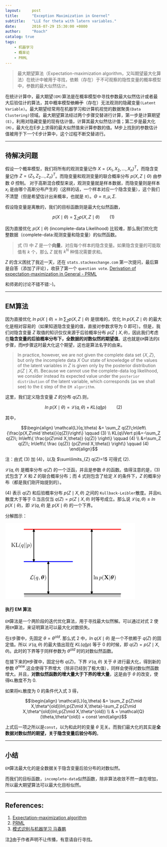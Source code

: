 ```yaml
---
layout:     post
title:      "Exception Maximization in Gnernel"
subtitle:   "LLE for theta with latern variables."
date:       2016-07-29 15:30:00 +0800
author:     "Roach"
catalog: true
tags:
    - 机器学习
    - 概率论
    - PRML
---
```


> 最大期望算法（Expectation-maximization algorithm，又叫期望最大化算法）在统计中被用于寻找，依赖（存在）于不可观察的隐性变量的概率模型中，参数的最大似然估计。

在统计计算中，最大期望`(EM)`算法是在概率模型中寻找参数最大似然估计或者最大后验估计的算法，其中概率模型~~依赖于~~（存在）无法观测的隐藏变量`(Latent Variable)`。最大期望经常用在机器学习和计算机视觉的数据聚类`(Data Clustering)`领域。最大期望算法经过两个步骤交替进行计算，第一步是计算期望`(E)`，利用对隐藏变量的现有估计值，计算其最大似然估计值；第二步是最大化`(M)`，最大化在E步上求得的最大似然值来计算参数的值。M步上找到的参数估计值被用于下一个E步计算中，这个过程不断交替进行。

---

## 待解决问题

假设一个概率模型，我们将所有的观测变量记作 $X=(X_1,X_2,\dots,X_n)^T$，而隐含变量记作 $Z=(Z_1,Z_2\dots,Z_n)^T$。而隐变量和观测变量的联合概率分布 $p(X,Z\mid \Theta)$ 由参数 $\Theta$ 控制。 对于高斯混合模型来说，观测变量就是样本数据，而隐变量则是样本 $x_i$ 是由哪个高斯分布产生的（这样的话，一个样本对应一个隐含变量），这个我们不清楚（但是希望估计出来概率，也就是 $\pi$）。$\Theta=\pi,\mu,\Sigma$.

假设隐变量是离散的，我们的目标函数则是最大化似然函数，

$$p(X\mid \theta)=\sum_Z p(X,Z\mid \theta) \qquad (1)$$

因为直接优化 $p(X\mid \theta)$ (incomplete-data Likelihood) 比较难，那么我们优化完整数据（complete-data:观测变量和隐变量）的似然函数。

> 式 $(1)$ 中 $Z$ 是一个**向量**，对应每个样本的隐含变量。如果隐含变量的可能取值有 $k$ 个，那么 $Z$ 就有 $k^N$ 种情况需要求和。

$Z$ 的含义困扰了我近一天，还在 `stats.stackexchange.com` 第一次提问，最后算是自答（添加了评论），收获了第一个 `question vote`. [Derivation of expectation-maximization in General - PRML](http://stats.stackexchange.com/questions/226404/derivation-of-expectation-maximization-in-general-prml)

和师弟的讨论不错不错:-)。

---

## EM算法

因为直接优化 $ln \;p(X \mid \theta) = ln \;\sum_Z p(X,Z\mid \theta)$ 是很难的，优化 $ln \; p(X,Z\mid \theta)$ 的最大化是相对容易的（如果知道隐含变量的值，直接对参数求导为 $0$ 即可）。但是，我们对隐含变量 $Z$ 取值的知识仅仅来源于后验概率分布 $p(Z\mid X,\theta)$，因此我们考虑在**隐含变量的后验概率分布下，全数据的对数似然的期望值**。这也就是`EM`算法的`E`步骤，而`M`步骤这时最大化这个期望，这也是算法名字的由来。

> In practice, however, we are not given the complete data set $\{X, Z\}$, but only
the incomplete data $X$ Our state of knowledge of the values of the latent variables
in $Z$ is given only by the posterior distribution $p(Z\mid X, \theta)$. Because we cannot use
the complete-data log likelihood, we consider instead its expected value under the
`posterior distribution` of the latent variable, which corresponds (as we shall see) to the
`E` step of the `EM algorithm`.

这里，我们定义隐含变量 $Z$ 的分布 $q(Z)$.则，

$$ln\;p(X\mid \theta)=\mathcal{L}(q,\theta)+KL(q\lVert p) \qquad (2)$$

其中，

$$\begin{align}
\mathcal{L}(q,\theta) &= \sum_Z q(Z)\;ln\left\{\frac{p(X,Z\mid \theta)}{q(Z)}\right\} \qquad (3) \\
KL(q\lVert p)&=-\sum_Z q(Z)\; ln\left\{ \frac{p(Z\mid X,\theta)} {q(Z)} \right\} \qquad (4) \\
&=\sum_Z q(Z)\; ln\left\{ \frac {q(Z)} {p(Z\mid X,\theta)} \right\} \qquad (4)
\end{align}$$

注：由式 $(3)$ 加 $(4)$，以及 $\sum\limits_{Z} q(Z)=1$ 可得式 $(2)$.

$\mathcal{L}(q,\theta)$ 是概率分布 $q(Z)$ 的一个泛函，并且是参数 $\theta$ 的函数。值得注意的是，$(3)$ 式包含了 $X$ 和 $Z$ 的联合概率分布；而 $4$ 式则包含了给定 $X$ 的条件下，$Z$ 的概率分布（都是我们刚开始提到的）。

$(4)$ 表示 $q(Z)$ 和后验概率分布 $p(Z\mid X,\theta)$ 之间的 `Kullback-Leibler`散度。并且`KL`散度大于等于 $0$.当且仅当 $q(Z)=p(Z\mid X,\theta)$ 时等号成立。那么说 $\mathcal{L}(q,\theta) \leq ln\; p(X\mid \theta)$，即 $\mathcal{L}(q,\theta)$ 是 $p(X\mid \theta)$ 的一个下界。

分解图示：

![incomplete-data_decompose](/img/machinelearning/incomplete-data_decompose.png)

#### 执行 EM 算法

`EM`算法是一个两阶段的迭代优化算法，用于寻找最大似然解。可以通过对式 $2$ 使用`EM`算法，来证明算法可以最大化对数损失。

在`E`步骤中，先固定 $\theta=\theta^{old}$. 那么式 $2$ 中，$ln\; q(X\mid \theta)$ 是一个不依赖于 $q(Z)$ 的固定值。所以 $\mathcal{L}(q,\theta)$ 的最大值出现在 $KL(q\lVert p)$ 等于 $0$ 的时候，即 $q(Z)=p(Z\mid X,\theta)$。此时的下界等于同样参数为 $\theta^{old}$ 时的对数似然函数。

在接下来的`M`步骤中，固定分布 $q(Z)$，下界 $\mathcal{L}(q,\theta)$ 关于 $\theta$ 进行最大化，得到新的参数 $\theta^{new}$.这会使得下界增大（除非已经到了极大值），同样会使得对数似然函数增大。并且，**对数似然函数的增大量大于下界的增大量**，这是由于 $\theta$ 的改变，使得`KL`散度不为 $0$.

如果将`KL`散度为 $0$ 的条件代入式 $3$ 得，

$$\begin{align}
\mathcal{L}(q,\theta) &= \sum_Z p(Z\mid X,\theta^{old})ln\;p(Z\mid X,\theta)-\sum_Z p(Z\mid X,\theta^{old})ln\;p(Z\mid X,\theta^{old}) \\
& = \mathcal{Q}(\theta,\theta^{old}) + const
\end{align}$$

上式后一项之所以是`const`，以为和此时的变量 $\theta$ 无关。而我们最大化的其实是**全数据对数似然的期望，关于隐含变量后验分布的**。

---

## 小结

`EM`算法最大化的是全数据关于隐含变量后验分布的对数似然。

而我们的目标函数，`incomplete-data`似然函数，除非算法收敛不然一直在增加，所以最大期望算法可以最大化目标似然。

---

## References:

1. [Expectation–maximization algorithm](https://en.wikipedia.org/wiki/Expectation%E2%80%93maximization_algorithm)
2. [PRML](http://prml.github.io/)
3. [模式识别与机器学习 马春鹏]()

注[3]()由于作者声明不让传播，有意请自行寻找。
